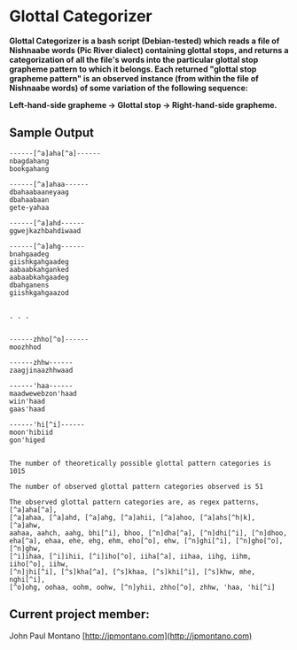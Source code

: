 # Glottal Categorizer

**Glottal Categorizer is a bash script (Debian-tested) which reads a file of Nishnaabe words (Pic River dialect) containing glottal stops, and returns a categorization of all the file's words into the particular glottal stop grapheme pattern to which it belongs. Each returned "glottal stop grapheme pattern" is an observed instance (from within the file of Nishnaabe words) of some variation of the following sequence:**

**Left-hand-side grapheme -> Glottal stop -> Right-hand-side grapheme.**

## Sample Output

```
------[^a]aha[^a]------
nbagdahang
bookgahang

------[^a]ahaa------
dbahaabaaneyaag
dbahaabaan
gete-yahaa

------[^a]ahd------
ggwejkazhbahdiwaad

------[^a]ahg------
bnahgaadeg
giishkgahgaadeg
aabaabkahganked
aabaabkahgaadeg
dbahganens
giishkgahgaazod


. . .


------zhho[^o]------
moozhhod

------zhhw------
zaagjinaazhhwaad

------'haa------
maadwewebzon'haad
wiin'haad
gaas'haad

------'hi[^i]------
moon'hibiid
gon'higed


The number of theoretically possible glottal pattern categories is 1015

The number of observed glottal pattern categories observed is 51

The observed glottal pattern categories are, as regex patterns, [^a]aha[^a],
[^a]ahaa, [^a]ahd, [^a]ahg, [^a]ahii, [^a]ahoo, [^a]ahs[^h|k], [^a]ahw,
aahaa, aahch, aahg, bhi[^i], bhoo, [^n]dha[^a], [^n]dhi[^i], [^n]dhoo,
eha[^a], ehaa, ehe, ehg, ehm, eho[^o], ehw, [^n]ghi[^i], [^n]gho[^o], [^n]ghw,
[^i]ihaa, [^i]ihii, [^i]iho[^o], iiha[^a], iihaa, iihg, iihm, iiho[^o], iihw,
[^n]jhi[^i], [^s]kha[^a], [^s]khaa, [^s]khi[^i], [^s]khw, mhe, nghi[^i],
[^o]ohg, oohaa, oohm, oohw, [^n]yhii, zhho[^o], zhhw, 'haa, 'hi[^i]
```



## Current project member:

John Paul Montano
[http://jpmontano.com](http://jpmontano.com)
